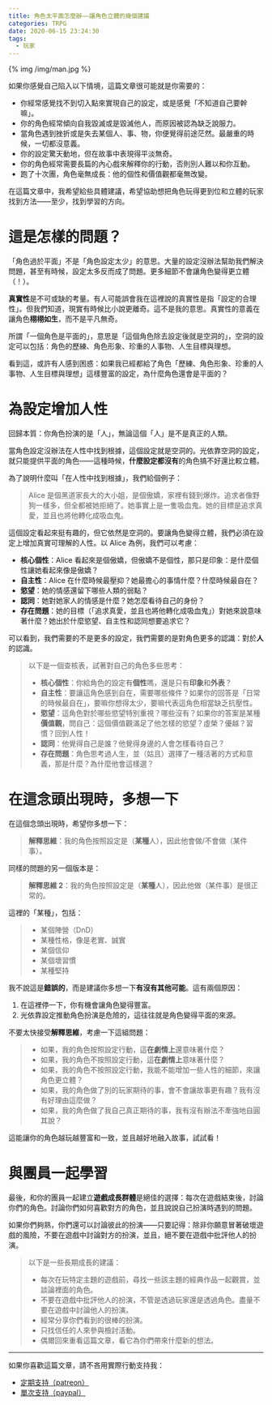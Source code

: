 ```yaml
---
title: 角色太平面怎麼辦——讓角色立體的幾個建議
categories: TRPG
date: 2020-06-15 23:24:30
tags:
  - 玩家
---
```


{% img /img/man.jpg %}

如果你感覺自己陷入以下情境，這篇文章很可能就是你需要的：

- 你經常感覺找不到切入點來實現自己的設定，或是感覺「不知道自己要幹嘛」。
- 你的角色經常傾向自我毀滅或是毀滅他人，而原因被認為缺乏說服力。
- 當角色遇到挫折或是失去某個人、事、物，你便覺得前途茫然。最嚴重的時候，一切都沒意義。
- 你的設定驚天動地，但在故事中表現得平淡無奇。
- 你的角色經常需要長篇的內心戲來解釋你的行動，否則別人難以和你互動。
- 跑了十次團，角色毫無成長：他的個性和價值觀都毫無改變。

在這篇文章中，我希望給些具體建議，希望協助想把角色玩得更到位和立體的玩家找到方法——至少，找到學習的方向。

<!--more-->

# 這是怎樣的問題？

「角色過於平面」不是「角色設定太少」的意思。大量的設定沒辦法幫助我們解決問題，甚至有時候，設定太多反而成了問題。更多細節不會讓角色變得更立體（！）。

**真實性**是不可或缺的考量。有人可能誤會我在這裡說的真實性是指「設定的合理性」。但我們知道，現實有時候比小說更離奇。這不是我的意思。真實性的意義在讓角色**栩栩如生**，而不是平凡無奇。

所謂「一個角色是平面的」，意思是「這個角色除去設定後就是空洞的」，空洞的設定可以包括：角色的歷練、角色形象、珍重的人事物、人生目標與理想。

看到這，或許有人感到困惑：如果我已經都給了角色「歷練、角色形象、珍重的人事物、人生目標與理想」這樣豐富的設定，為什麼角色還會是平面的？

# 為設定增加人性

回歸本質：你角色扮演的是「人」，無論這個「人」是不是真正的人類。

當角色設定沒辦法在人性中找到根據，這個設定就是空洞的。光依靠空洞的設定，就只能提供平面的角色——這種時候，**什麼設定都沒有**的角色搞不好還比較立體。

為了說明什麼叫「在人性中找到根據」，我們給個例子：

> Alice 是個黑道家長大的大小姐，是個傲嬌，家裡有錢到爆炸。追求者像野狗一樣多，但全都被她拒絕了。她事實上是一隻吸血鬼。她的目標是追求真愛，並且也將他轉化成吸血鬼。

這個設定看起來挺有趣的，但它依然是空洞的。要讓角色變得立體，我們必須在設定上增加真實可理解的人性。以 Alice 為例，我們可以考慮：

- **核心個性**：Alice 看起來是個傲嬌，但傲嬌不是個性，那只是印象：是什麼個性讓她看起來像是傲嬌？
- **自主性**：Alice 在什麼時候最壓抑？她最擔心的事情什麼？什麼時候最自在？
- **慾望**：她的情感還留下哪些人類的弱點？
- **認同**：她對她家人的情感是什麼？她怎麼看待自己的身份？
- **存在問題**：她的目標（「追求真愛，並且也將他轉化成吸血鬼」）對她來說意味著什麼？她出於什麼慾望、自主性和認同想要追求它？

可以看到，我們需要的不是更多的設定，我們需要的是對角色更多的認識：對於**人**的認識。

> 以下是一個查核表，試著對自己的角色多些思考：
> 
> - **核心個性**：你給角色的設定有**個性**嗎，還是只有**印象**和**外表**？
> - **自主性**：要讓這角色感到自在，需要哪些條件？如果你的回答是「日常的時候最自在」，要嘛你想得太少，要嘛代表這角色相當缺乏抗壓性。
> - **慾望**：這角色對於哪些慾望特別重視？哪些沒有？如果你的答案是某種**價值觀**，問自己：這個價值觀滿足了他怎樣的慾望？虛榮？優越？習慣？回到人性！
> - **認同**：他覺得自己是誰？他覺得身邊的人會怎樣看待自己？
> - **存在問題**：角色思考過人生，並（姑且）選擇了一種活著的方式和意義，那是什麼？為什麼他會這樣選？

# 在這念頭出現時，多想一下

在這個念頭出現時，希望你多想一下：

> **解釋思維**：我的角色按照設定是（**某種**人），因此他會做/不會做（某件事）。

同樣的問題的另一個版本是：

> **解釋思維 2**：我的角色按照設定是（**某種**人），因此他做（某件事）是很正常的。

這裡的「某種」，包括：

> - 某個陣營（DnD）
> - 某種性格，像是老實、誠實
> - 某個信仰
> - 某個壞習慣
> - 某種堅持

我不說這是**錯誤的**，而是建議你多想一下**有沒有其他可能**。這有兩個原因：

1. 在這裡停一下，你有機會讓角色變得豐富。
2. 光依靠設定推動角色扮演是危險的，這往往就是角色變得平面的來源。

不要太快接受**解釋思維**，考慮一下這組問題：

> - 如果，我的角色按照設定行動，這**在劇情上**還意味著什麼？
> - 如果，我的角色不按照設定行動，這**在劇情上**意味著什麼？
> - 如果，我的角色不按照設定行動，我能不能增加一些人性的細節，來讓角色更立體？
> - 如果，我的角色做了別的玩家期待的事，會不會讓故事更有趣？我有沒有好理由這麼做？
> - 如果，我的角色做了我自己真正期待的事，我有沒有辦法不牽強地自圓其說？

這能讓你的角色越玩越豐富和一致，並且越好地融入故事，試試看！

# 與團員一起學習

最後，和你的團員一起建立**遊戲成長群體**是絕佳的選擇：每次在遊戲結束後，討論你們的角色。討論你們如何喜歡對方的角色，並且說說自己扮演時遇到的問題。

如果你們夠熟，你們還可以討論彼此的扮演——只要記得：除非你願意冒著破壞遊戲的風險，不要在遊戲中討論對方的扮演，並且，絕不要在遊戲中批評他人的扮演。

> 以下是一些長期成長的建議：
> 
> - 每次在玩特定主題的遊戲前，尋找一些該主題的經典作品一起觀賞，並談論裡面的角色。
> - 不要在遊戲中批評他人的扮演，不管是透過玩家還是透過角色。盡量不要在遊戲中討論他人的扮演。
> - 經常分享你們看到的很棒的扮演。
> - 只找信任的人來參與檢討活動。
> - 偶爾回來重看這篇文章，看它為你們帶來什麼新的想法。

---

如果你喜歡這篇文章，請不吝用實際行動支持我：

* [<i class="fab fa-patreon"></i> 定期支持（patreon）](https://www.patreon.com/weihung)
* [<i class="fab fa-paypal"></i> 單次支持（paypal）](https://www.paypal.com/pools/c/8jLP7Wsi80)
